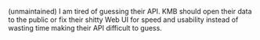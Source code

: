 (unmaintained) I am tired of guessing their API. KMB should open their
data to the public or fix their shitty Web UI for speed and usability
instead of wasting time making their API difficult to guess.
